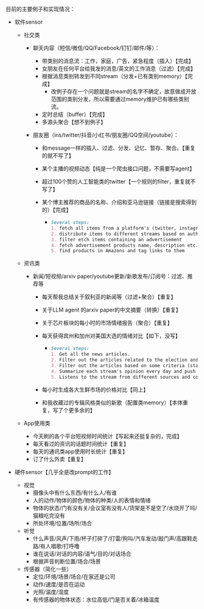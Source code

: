 目前的主要例子和实现情况：
- 软件sensor

  - 社交类

    - 聊天内容（短信/微信/QQ/Facebook/钉钉/邮件/等）：

      - 带类别的消息流：工作，家庭，广告，紧急程度（插入）【完成】
      - 女朋友在任何平台给我发的消息/英文的工作消息（过滤）【完成】
      - 根据消息类别转发到不同stream（分发+已有类别memory）【完成】
        - 改例子存在一个问题就是stream的名字不确定，故意做成开放范围的类别分发，所以需要通过memory维护已有哪些类别流。
      - 定时总结（buffer）【完成】
      - 多源头聚合【想不到例子】

    - 朋友圈（ins/twitter/抖音/小红书/朋友圈/QQ空间/youtube）：

      - 和message一样的插入、过滤、分发、记忆、暂存、聚合。【重复的就不写了】

      - 某个主播的视频动态【纯是一个爬虫接口问题，不需要写agent】

      - 超过100个赞的人工智能类的twitter【一个规则的filter，重复就不写了】

      - 某个博主推荐的商品的名称、介绍和亚马逊链接（链接是搜索得到的）【完成】

        - ```markdown
          Several steps:
          1. fetch all items from a platform's (twitter, instagram, youtube etc)
          2. distribute items to different streams based on author
          3. filter etch items containing an advertisement
          4. fetch advertisement products name, description etc. and push to advertisement product stream
          5. find products in Amazons and tag links to them
          ```

  - 资讯类

    - 新闻/短视频/arxiv paper/youtube更新/新歌发布/订阅号：过滤、推荐等

      - 每天帮我总结关于叙利亚的新闻等（过滤+聚合）【重复】

      - 关于LLM agent 的arxiv paper的中文摘要（转换）【重复】

      - 关于芯片板块的每小时的市场情绪报告（聚合）【重复】

      - 每天获得宾州和加州对美国大选的情绪对比【如下，没写】

        - ```markdown
          Several steps:
          1. Get all the news articles.
          2. Filter out the articles related to the election and push them to a new stream.
          3. Filter out the articles based on some criteria (state, party, sentiment analysis, keyword matching, etc.) and push them to a new stream.
          4. Summarize each stream's opinion every day and push it to a new stream.
          5. Listens to the stream from different sources and compares the opinions between them.
          ```

      - 每小时生成各大生鲜市场的价格对比【同上】

      - 和我收藏过的专辑风格类似的新歌（配置类memory）【本体重复，写了个更多余的】

  - App使用类

    - 今天刷的各个平台短视频时间统计【写起来还挺复杂的，完成】
    - 每天看过的资讯的话题时间统计【重复】
    - 每天的通讯类app使用时长统计【重复】
    - 订了什么外卖【重复】

- 硬件sensor【几乎全是改prompt的工作】

  - 视觉
    - 摄像头中有什么东西/有什么人/有谁
    - 人的动作/物体的颜色/物体的种类/人的表情和情绪
    - 物体的状态/门有没有关/会议室有没有人/货架是不是空了/水烧开了吗/猫粮吃完没有
    - 所处环境/位置/场所/场合
  - 听觉
    - 什么声音/风声/下雨/杯子打碎了/打雷/狗叫/汽车发动/敲门声/高跟鞋走路/有人唱歌/打呼噜
    - 谁在说话/对话的内容/语气/目的/对话场合
    - 根据声音判断位置/场合/场景
  - 传感器（简化一些）
    - 定位/环境/场景/场合/在家还是公司
    - 动作/速度/是否在运动
    - 光照/温度/湿度
    - 有传感器的物体状态：水位高低/门是否关着/冰箱温度